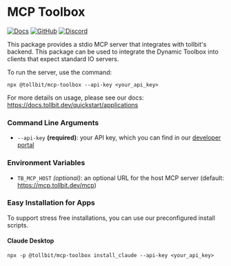 # MCP Toolbox

[![Docs](https://img.shields.io/badge/Read%20the-Docs-black.svg)](https://docs.tollbit.dev/quickstart/applications)
[![GitHub](https://img.shields.io/badge/github-%23121011.svg?style=for-the-badge&logo=github&logoColor=white)](https://github.com/tollbit/mcp-toolbox)
[![Discord](https://img.shields.io/badge/Discord-%235865F2.svg?style=for-the-badge&logo=discord&logoColor=white)](https://discord.gg/ZB4mEKDRm4)

This package provides a stdio MCP server that integrates with tollbit's backend.
This package can be used to integrate the Dynamic Toolbox into clients that expect standard IO servers.

To run the server, use the command:

```
npx @tollbit/mcp-toolbox --api-key <your_api_key>
```

For more details on usage, please see our docs: https://docs.tollbit.dev/quickstart/applications

### Command Line Arguments

- `--api-key` **(required)**: your API key, which you can find in our [developer portal](https://hack.tollb.it/)

### Environment Variables

- `TB_MCP_HOST` _(optional)_: an optional URL for the host MCP server (default: https://mcp.tollbit.dev/mcp)

### Easy Installation for Apps

To support stress free installations, you can use our preconfigured install scripts.

#### Claude Desktop

```
npx -p @tollbit/mcp-toolbox install_claude --api-key <your_api_key>
```
